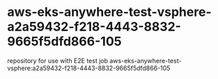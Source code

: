 # aws-eks-anywhere-test-vsphere-a2a59432-f218-4443-8832-9665f5dfd866-105
repository for use with E2E test job aws-eks-anywhere-test-vsphere:a2a59432-f218-4443-8832-9665f5dfd866-105

